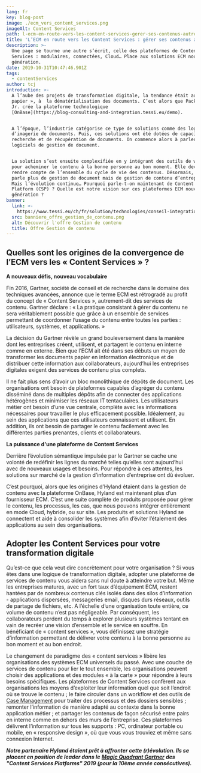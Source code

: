 ```yaml
---
lang: fr
key: blog-post
image: ./ecm_vers_content_services.png
imageAlt: Content Services
path: l-ecm-en-route-vers-les-content-services-gerer-ses-contenus-autrement
title: 'L’ECM en route vers les Content Services : gérer ses contenus autrement'
description: >-
  Une page se tourne une autre s’écrit, celle des plateformes de Content
  Services : modulaires, connectées, Cloud… Place aux solutions ECM nouvelle
  génération.
date: 2019-10-31T10:47:46.901Z
tags:
  - contentServices
author: tcj
introduction: >-
  A l’aube des projets de transformation digitale, la tendance était au « sans
  papier », à  la dématérialisation des documents. C’est alors que Packy Hyland
  Jr. crée la plateforme technologique
  [OnBase](https://blog-consulting-and-integration.tessi.eu/demo). 


  A l’époque, l’industrie catégorise ce type de solutions comme des logiciels
  d’imagerie de documents. Puis, ces solutions ont été dotées de capacité de
  recherche et de récupération de documents. On commence alors à parler de
  logiciels de gestion de document. 


  La solution s’est ensuite complexifiée en y intégrant des outils de workflow
  pour acheminer le contenu à la bonne personne au bon moment. Elle devait
  rendre compte de l’ensemble du cycle de vie des contenus. Désormais, on ne
  parle plus de gestion de document mais de gestion de contenu d’entreprise.
  Mais l’évolution continue… Pourquoi parle-t-on maintenant de Content Services
  Platform (CSP) ? Quelle est notre vision sur ces plateformes ECM nouvelle
  génération ?
banner:
  link: >-
    https://www.tessi.eu/ch/fr/solution/technologies/conseil-integration/conseil-integration/ecm/
  src: banniere_offre_gestion_de_contenu.png
  alt: Découvrir l'offre Gestion de contenu
  title: Offre Gestion de contenu
---
```

## Quelles sont les origines de la convergence de l’ECM vers les « Content Services » ?

**A nouveaux défis, nouveau vocabulaire**

Fin 2016, Gartner, société de conseil et de recherche dans le domaine des techniques avancées, annonce que le terme ECM est rétrogradé au profit du concept de « Content Services », autrement-dit des services de contenu. Gartner déclare : « La pratique consistant à gérer du contenu ne sera véritablement possible que grâce à un ensemble de services permettant de coordonner l’usage du contenu entre toutes les parties : utilisateurs, systèmes, et applications. »

La décision du Gartner révèle un grand bouleversement dans la manière dont les entreprises créent, utilisent, et partagent le contenu en interne comme en externe. Bien que l’ECM ait été dans ses débuts un moyen de transformer les documents papier en information électronique et de distribuer cette information aux collaborateurs, aujourd’hui les entreprises digitales exigent des services de contenu plus complets.

Il ne fait plus sens d’avoir un bloc monolithique de dépôts de document. Les organisations ont besoin de plateformes capables d’agréger du contenu disséminé dans de multiples dépôts afin de connecter des applications hétérogènes et minimiser les réseaux IT tentaculaires. Les utilisateurs métier ont besoin d’une vue centrale, complète avec les informations nécessaires pour travailler le plus efficacement possible. Idéalement, au sein des applications que ces utilisateurs connaissent et utilisent. En addition, ils ont besoin de partager le contenu facilement avec les différentes parties prenantes, clients et collaborateurs.

**La puissance d'une plateforme de Content Services**

Derrière l’évolution sémantique impulsée par le Gartner se cache une volonté de redéfinir les lignes du marché telles qu’elles sont aujourd’hui avec de nouveaux usages et besoins. Pour répondre à ces attentes, les solutions sur marché de la gestion d’information d’entreprise ont dû évoluer.

C’est pourquoi, alors que les origines d’Hyland étaient dans la gestion de contenu avec la plateforme OnBase, Hyland est maintenant plus d’un fournisseur ECM. C’est une suite complète de produits proposée pour gérer le contenu, les processus, les cas, que nous pouvons intégrer entièrement en mode Cloud, hybride, ou sur site. Les produits et solutions Hyland se connectent et aide à consolider les systèmes afin d’éviter l’étalement des applications au sein des organisations.

## Adopter les Content Services pour votre transformation digitale

Qu’est-ce que cela veut dire concrètement pour votre organisation ? Si vous êtes dans une logique de transformation digitale, adopter une plateforme de services de contenu vous aidera sans nul doute à atteindre votre but. Même les entreprises matures, avec un fort taux d’équipement ECM, restent hantées par de nombreux contenus clés isolés dans des silos d’information - applications dispersées, messageries email, disques durs réseaux, outils de partage de fichiers, etc. A l’échelle d’une organisation toute entière, ce volume de contenu n’est pas négligeable. Par conséquent, les collaborateurs perdent du temps à explorer plusieurs systèmes tentant en vain de recréer une vision d’ensemble et le service en souffre. En bénéficiant de « content services », vous définissez une stratégie d’information permettant de délivrer votre contenu à la bonne personne au bon moment et au bon endroit.

Le changement de paradigme des « content services » libère les organisations des systèmes ECM universels du passé. Avec une couche de services de contenu pour lier le tout ensemble, les organisations peuvent choisir des applications et des modules « à la carte » pour répondre à leurs besoins spécifiques. Les plateformes de Content Services confèrent aux organisations les moyens d’exploiter leur information quel que soit l’endroit où se trouve le contenu ; le faire circuler dans un workflow et des outils de [Case Management](https://blog-consulting-and-integration.tessi.eu/posts/case-management-par-ou-commencer) pour traiter des processus et des dossiers sensibles ; remonter l’information de manière adapté au contexte dans la bonne application métier ; et partager les contenus de façon sécurisé entre pairs en interne comme en dehors des murs de l’entreprise. Ces plateformes délivrent l’information sur tous les supports : PC, ordinateur portable ou mobile, en « responsive design », où que vous vous trouviez et même sans connexion Internet.

***Notre partenaire Hyland étaient prêt à affronter cette (r)évolution. Ils se placent en position de leader dans le*** ***[Magic Quadrant Gartner](https://www.hyland.com/en/explore/gartner-magic-quadrant-for-content-services-platforms)*** ***des "Content Services Platforms" 2019 (pour la 10ème année consécutives).***
<br />
